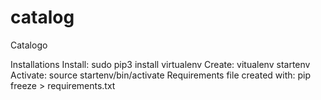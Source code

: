 # catalog
Catalogo


 Installations
 Install: sudo pip3 install virtualenv
 Create: vitualenv startenv 
 Activate: source startenv/bin/activate
 Requirements file created with: pip freeze > requirements.txt
 

